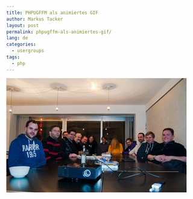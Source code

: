 ```yaml
---
title: PHPUGFFM als animiertes GIF
author: Markus Tacker
layout: post
permalink: phpugffm-als-animiertes-gif/
lang: de
categories:
  - usergroups
tags:
  - php
---
```

<img src="/uploads/2013/01/phpugffm-2013-01-18.gif" alt="" title="PHPUGFFM als animiertes GIF" width="478" class="alignnone size-full wp-image-374" />
